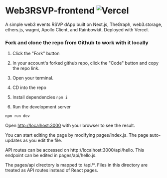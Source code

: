 # Web3RSVP-frontend  ![Vercel](https://therealsujitk-vercel-badge.vercel.app/?app=web3rsvp-frontend)

A simple web3 events RSVP dApp built on Next.js, TheGraph, web3.storage, ethers.js, wagmi, Apollo Client, and Rainbowkit. Deployed with Vercel.

### Fork and clone the repo from Github to work with it locally

1. Click the "Fork" button

2. In your account's forked github repo, click the "Code" button and copy the repo link.

3. Open your terminal.

4. CD into the repo 

5. Install dependencies `npm i`

6. Run the development server

```bash
npm run dev
```

Open [http://localhost:3000](http://localhost:3000) with your browser to see the result.

You can start editing the page by modifying pages/index.js. The page auto-updates as you edit the file.

API routes can be accessed on http://localhost:3000/api/hello. This endpoint can be edited in pages/api/hello.js.

The pages/api directory is mapped to /api/*. Files in this directory are treated as API routes instead of React pages.
